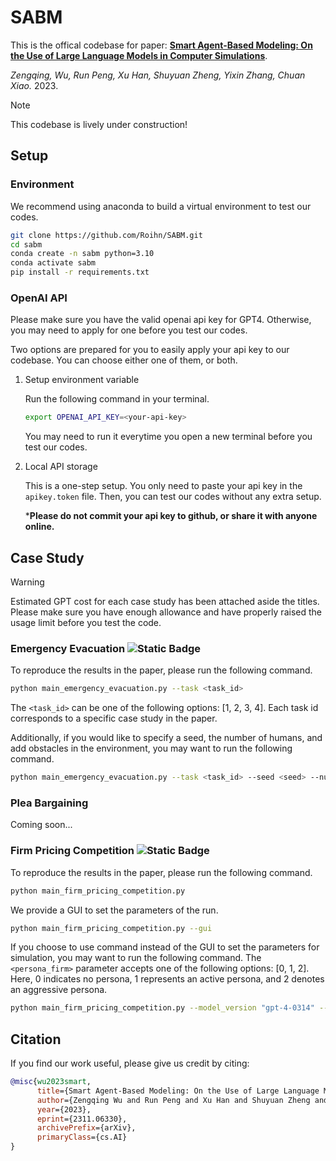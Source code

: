 # SABM

This is the offical codebase for paper:
**[Smart Agent-Based Modeling: On the Use of Large Language Models in Computer Simulations](https://arxiv.org/abs/2311.06330)**. 

*Zengqing, Wu, Run Peng, Xu Han, Shuyuan Zheng, Yixin Zhang, Chuan Xiao.* 2023. 

> [!NOTE] 
> This codebase is lively under construction!

## Setup

### Environment

We recommend using anaconda to build a virtual environment to test our codes.

```bash
git clone https://github.com/Roihn/SABM.git
cd sabm
conda create -n sabm python=3.10
conda activate sabm
pip install -r requirements.txt
```

### OpenAI API

Please make sure you have the valid openai api key for GPT4. Otherwise, you may need to apply for one before you test our codes. 

Two options are prepared for you to easily apply your api key to our codebase. You can choose either one of them, or both.

1. Setup environment variable

    Run the following command in your terminal.
    
    ```bash
    export OPENAI_API_KEY=<your-api-key>
    ```
    You may need to run it everytime you open a new terminal before you test our codes.

2. Local API storage
    
    This is a one-step setup. You only need to paste your api key in the `apikey.token` file. Then, you can test our codes without any extra setup.

    ***Please do not commit your api key to github, or share it with anyone online.**

## Case Study

> [!WARNING]
> Estimated GPT cost for each case study has been attached aside the titles. Please make sure you have enough allowance and have properly raised the usage limit before you test the code.

### Emergency Evacuation ![Static Badge](https://img.shields.io/badge/GPT-%2440%2Frun-green)


To reproduce the results in the paper, please run the following command.

```bash
python main_emergency_evacuation.py --task <task_id>
```

The `<task_id>` can be one of the following options: [1, 2, 3, 4]. Each task id corresponds to a specific case study in the paper.

Additionally, if you would like to specify a seed, the number of humans, and add obstacles in the environment, you may want to run the following command.

```bash
python main_emergency_evacuation.py --task <task_id> --seed <seed> --num_humans <num_humans> --need_obstacle
```


### Plea Bargaining

Coming soon...

### Firm Pricing Competition ![Static Badge](https://img.shields.io/badge/GPT-%24300%2Frun-red)


To reproduce the results in the paper, please run the following command.

```bash
python main_firm_pricing_competition.py
```

We provide a GUI to set the parameters of the run.

```bash
python main_firm_pricing_competition.py --gui
```

If you choose to use command instead of the GUI to set the parameters for simulation, you may want to run the following command.
The `<persona_firm>` parameter accepts one of the following options: [0, 1, 2]. Here, 0 indicates no persona, 1 represents an active persona, and 2 denotes an aggressive persona.

```bash
python main_firm_pricing_competition.py --model_version "gpt-4-0314" --rounds 1000 --output_max_tokens 100 --breakpoint_rounds 20 --persona_firm1 1 --persona_firm2 1 --set_initial_price --cost 2 2 --parameter_a 14 --parameter_d 0.00333333333333 --parameter_beta 0.00666666666666 --initial_price 2 2 --load_data_location "Record-231112-1955-gpt-4-0314" --strategy --has_conversation
```


## Citation

If you find our work useful, please give us credit by citing:

```bibtex
@misc{wu2023smart,
      title={Smart Agent-Based Modeling: On the Use of Large Language Models in Computer Simulations}, 
      author={Zengqing Wu and Run Peng and Xu Han and Shuyuan Zheng and Yixin Zhang and Chuan Xiao},
      year={2023},
      eprint={2311.06330},
      archivePrefix={arXiv},
      primaryClass={cs.AI}
}
```
